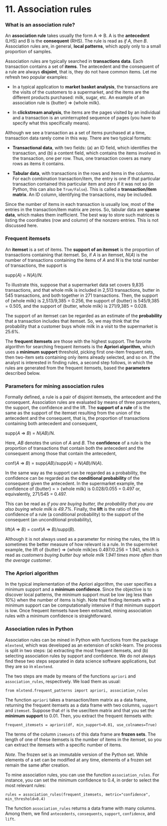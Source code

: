 # 11. Association rules

### What is an association rule?

An **association rule** takes usually the form A => B. A is the **antecedent** (LHS) and B is the **consequent** (RHS). The rule is read as *if A, then B*. Association rules are, in general, **local patterns**, which apply only to a small proportion of samples.

Association rules are typically searched in **transactions data**. Each transaction contains a set of **items**. The antecedent and the consequent of a rule are always **disjoint**, that is, they do not have common items. Let me refresh two popular examples:

* In a typical application to **market basket analysis**, the transactions are the visits of the customers to a supermarket, and the items are the different products purchased: milk, sugar, etc. An example of an association rule is {butter} => {whole milk}.

* In **clickstream analysis**, the items are the pages visited by an individual and a transaction is an uninterrupted sequence of pages (you have to specify what this specifically means).  

Although we see a transaction as a set of items purchased at a time, transaction data rarely come in this way. There are two typical formats:

* **Transactional data**, with two fields: (a) an ID field, which identifies the transaction, and (b) a content field, which contains the items involved in the transaction, one per row. Thus, one transaction covers as many rows as items it contains.

* **Tabular data**, with transactions in the rows and items in the columns. For each combination transaction/item, the entry is one if that particular transaction contained this particular item and zero if it was not so (in Python, this can also be `True/False`). This is called a **transaction/item matrix**. An ID column, identifying the transactions, may be included.

Since the number of items in each transaction is usually low, most of the entries in the transaction/item matrix are zeros. So, tabular data are **sparse data**, which makes them inefficient. The best way to store such matrices is listing the coordinates (row and column) of the nonzero entries. This is not discussed here.

### Frequent itemsets

An **itemset** is a set of items. The **support of an itemset** is the proportion of transactions containing that itemset. So, if *A* is an itemset, *N*(*A*) is the number of transactions containing the items of *A* and *N* is the total number of transactions, the support is

supp(*A*) = *N*(*A*)/*N*.

To illustrate this, suppose that a supermarket data set covers 9,835 transactions, and that whole milk is included in 2,513 transactions, butter in 545 transactions, and both together in 271 transactions. Then, the support of {whole milk} is 2,513/9,385 = 0.256, the support of {butter} is 545/9,385 = 0.505, and the support of {butter, whole milk} is 271/9,385 = 0.028.

The support of an itemset can be regarded as an estimate of the **probability** that a transaction includes that itemset. So, we may think that the probability that a customer buys whole milk in a visit to the supermarket is 25.6%.

The **frequent itemsets** are those with the highest support. The favorite algorithm for searching frequent itemsets is the **Apriori algorithm**, which uses a **minimum support** threshold, picking first one-item frequent sets, then two-item sets containing only items already selected, and so on. If the analyst is interested in finding rules, a second step follows, in which the rules are generated from the frequent itemsets, based the **parameters** described below.

### Parameters for mining association rules

Formally defined, a rule is a pair of disjoint itemsets, the antecedent and the consequent. Association rules are evaluated by means of three parameters, the support, the confidence and the lift. The **support of a rule** of is the same as the support of the itemset resulting from the union of the antecedent and the consequent, that is, the proportion of transactions containing both antecedent and consequent,

supp(*A* => *B*) = *N*(*AB*)/N.

Here, *AB* denotes the union of *A* and *B*. The **confidence** of a rule is the proportion of transactions that contain both the antecedent and the consequent among those that contain the antecedent,

conf(*A* => *B*) = supp(*AB*)/supp(*A*) = *N*(*AB*)/*N*(*A*).

In the same way as the support can be regarded as a probability, the confidence can be regarded as the **conditional probability** of the consequent given the antecedent. In the supermarket example, the confidence of {butter} = > {whole milk} is 0.028/0.055 = 0.497 or, equivalently, 271/545 = 0.497.

This can be read as *if you are buying butter, the probability that you are also buying whole milk is 49.7%*. Finally, the **lift** is the ratio of the confidence of a rule (a conditional probability) to the support of the consequent (an unconditional probability),

lift(*A* => *B*) = conf(*A* => *B*)/supp(*B*).

Although it is not always used as a parameter for mining the rules, the lift is sometimes the better measure of how relevant is a rule. In the supermrket example, the  lift of {butter} => {whole milk}es 0.497/0.256 = 1.941, which is read as *customers buying butter buy whole milk 1.941 times more often than the average customer*.

### The Apriori algorithm

In the typical implementation of the Apriori algorithm, the user specifies a minimum support and a **minimum confidence**. Since the objective is to discover local patterns, the minimum support must be low (eg less than 10%) when the number of items is high. Note that finding itemsets with a minimum support can be computationally intensive if that minimum support is low. Once frequent itemsets have been extracted, mining association rules with a minimum confidence is straightforward.

### Association rules in Python

Association rules can be mined in Python with functions from the  package `mlextend`, which was developed as an extension of scikit-learn. The process is split in two steps: (a) extracting the most frequent itemsets, and (b) selecting association rules by support and confidence. We do not always find these two steps separated in data science software applications, but they are so in `mlextend`.

The two steps are made by means of the functions `apriori` and `association_rules`, respectively. We load them as usual:

`from mlxtend.frequent_patterns import apriori, association_rules`

The function `apriori` takes a transaction/item matrix as a data frame,  returning the frequent itemsets as a data frame with two columns, `support` and `itemset`. Suppose that `df` is the user/item matrix and that you set the **minimum support** to 0.01. Then, you extract the frequent itemsets with:

`frequent_itemsets = apriori(df, min_support=0.01, use_colnames=True)`

The terms of the column `itemsets` of this data frame are **frozen sets**. The length of one of these itemsets is the number of items in the itemset, so you can extract the itemsets with a specific number of items.

*Note*. The frozen set is an immutable version of the Python set. While elements of a set can be modified at any time, elements of a frozen set remain the same after creation.

To mine association rules, you can use the function `association_rules`. For instance, you can set the minimum confidence to 0.4, in order to select the most relevant rules:

`rules = association_rules(frequent_itemsets, metric="confidence", min_threshold=0.4)`

The function `association_rules` returns a data frame with many columns. Among them, we find `antecedents`, `consequents`, `support`, `confidence`, and `lift`.

